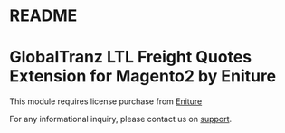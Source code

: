 # README #

# GlobalTranz LTL Freight Quotes Extension for Magento2 by Eniture

This module requires license purchase from [Eniture](http://eniture.com/)

For any informational inquiry, please contact us on [support](https://eniture.com/contact/).
